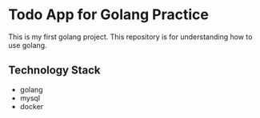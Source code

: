 # Todo App for Golang Practice

This is my first golang project. This repository is for understanding how to use golang.

## Technology Stack

- golang
- mysql
- docker
